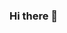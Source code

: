 ### Hi there 👋

<!--
**rzr1r/rzr1r** is a ✨ _special_ ✨ repository because its `README.md` (this file) appears on your GitHub profile.
 <img src= "https://github-readme-stats.vercel.app/api?username=rzr1r&show_icons=true&line_height=40&theme=tokyonight">
 <img src= "https://github-readme-stats-anuraghazra1.vercel.app/api/top-langs/?username=rzr1r&layout=compact&theme=tokyonight">

- 🔭 I’m currently working on .Net Project
- 🌱 I’m currently learning C\C#
